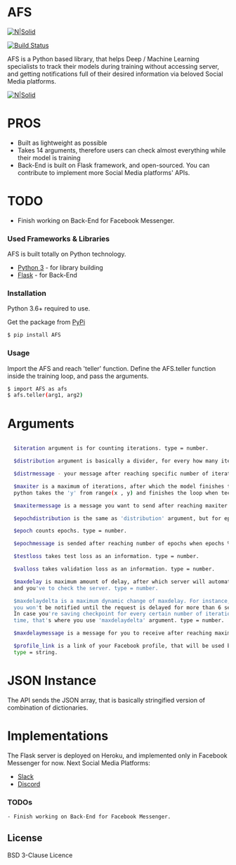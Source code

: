 # AFS

[![N|Solid](https://alpes.cloud/up/04f421c9980ab436d97dd6a910bcaf49.svg)](https://www.systemcorp.ai)



[![Build Status](https://travis-ci.org/joemccann/dillinger.svg?branch=master)]()

AFS is a Python based library, that helps Deep / Machine Learning specialists to track their models during
training without accessing server, and getting notifications full of their desired information via beloved
Social Media platforms.

[![N|Solid](https://alpes.cloud/up/32bddf91ffdf1fc2a66614f8a2fbbdaa.png)](https://www.systemcorp.ai)




# PROS
  - Built as lightweight as possible
  - Takes 14 arguments, therefore users can check almost everything while their model is training
  - Back-End is built on Flask framework, and open-sourced. You can contribute to implement more
  Social Media platforms' APIs.

# TODO

  - Finish working on Back-End for Facebook Messenger.

### Used Frameworks & Libraries

AFS is built totally on Python technology.

* [Python 3] - for library building
* [Flask] - for Back-End


### Installation

Python 3.6+ required to use.

Get the package from [PyPi]

```sh
$ pip install AFS
```



### Usage

Import the AFS and reach 'teller' function.
Define the AFS.teller function inside the training loop, and pass the arguments.

```sh
$ import AFS as afs
$ afs.teller(arg1, arg2)
```



# Arguments

```sh

  $iteration argument is for counting iterations. type = number.

  $distribution argument is basically a divider, for every how many iterations do you need to send the GET request. type = number.

  $distrmessage - your message after reaching specific number of iterations, when iterations % distribution == 0. type = string.

  $maxiter is a maximum of iterations, after which the model finishes training. Make sure to send +1, as long as
  python takes the 'y' from range(x , y) and finishes the loop when technically y = (y - 1). type = number.

  $maxitermessage is a message you want to send after reaching maxiter size. type = string.

  $epochdistribution is the same as 'distribution' argument, but for epochs. type = number.

  $epoch counts epochs. type = number.

  $epochmessage is sended after reaching number of epochs when epochs % epochdistribution == 0 . type = string

  $testloss takes test loss as an information. type = number.

  $valloss takes validation loss as an information. type = number.

  $maxdelay is maximum amount of delay, after which server will automatically tell you that something might be crashed,
  and you've to check the server. type = number.

  $maxdelaydelta is a maximum dynamic change of maxdelay. For instance, if maxdelay = 5 (5 seconds), and maxdelaydelta = 1,
  you won't be notified until the request is delayed for more than 6 seconds.
  In case you're saving checkpoint for every certain number of iterations, and it takes longer time than average iteration
  time, that's where you use 'maxdelaydelta' argument. type = number.

  $maxdelaymessage is a message for you to receive after reaching maximum time of delay.  type = string.

  $profile_link is a link of your Facebook profile, that will be used by the agent to send you all the information later on.
  type = string.
```


# JSON Instance

The API sends the JSON array, that is basically stringified version of combination of dictionaries.


# Implementations

  The Flask server is deployed on Heroku, and implemented only in Facebook Messenger for now.
  Next Social Media Platforms:

  - [Slack]
  - [Discord]



### TODOs

    - Finish working on Back-End for Facebook Messenger.


License
----

BSD 3-Clause Licence




[//]: # (These are reference links used in the body of this note and get stripped out when the markdown processor does its job. There is no need to format nicely because it shouldn't be seen. Thanks SO - http://stackoverflow.com/questions/4823468/store-comments-in-markdown-syntax)


   [dill]: <https://github.com/joemccann/dillinger>
   [git-repo-url]: <https://github.com/joemccann/dillinger.git>
   [john gruber]: <http://daringfireball.net>
   [df1]: <http://daringfireball.net/projects/markdown/>
   [markdown-it]: <https://github.com/markdown-it/markdown-it>
   [Ace Editor]: <http://ace.ajax.org>
   [node.js]: <http://nodejs.org>
   [Twitter Bootstrap]: <http://twitter.github.com/bootstrap/>
   [jQuery]: <http://jquery.com>
   [@tjholowaychuk]: <http://twitter.com/tjholowaychuk>
   [express]: <http://expressjs.com>
   [AngularJS]: <http://angularjs.org>
   [Gulp]: <http://gulpjs.com>
   [OpenCV]: <https://opencv.org>
   [Single Shot Detection (SSD)]: <https://arxiv.org/pdf/1512.02325.pdf>
   [ResNet50]: <https://arxiv.org/pdf/1512.03385.pdf>
   [Python 3]: <https://python.org>
   [Flask]: <http://flask.pocoo.org>
   [PyPi]: <https://pypi.org>
   [Slack]: <https://slack.com>
   [Discord]: <https://discordapp.com>

   [PlDb]: <https://github.com/joemccann/dillinger/tree/master/plugins/dropbox/README.md>
   [PlGh]: <https://github.com/joemccann/dillinger/tree/master/plugins/github/README.md>
   [PlGd]: <https://github.com/joemccann/dillinger/tree/master/plugins/googledrive/README.md>
   [PlOd]: <https://github.com/joemccann/dillinger/tree/master/plugins/onedrive/README.md>
   [PlMe]: <https://github.com/joemccann/dillinger/tree/master/plugins/medium/README.md>
   [PlGa]: <https://github.com/RahulHP/dillinger/blob/master/plugins/googleanalytics/README.md>
